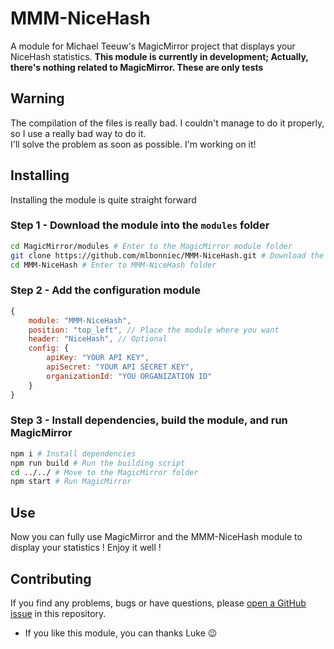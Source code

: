 # MMM-NiceHash
A module for Michael Teeuw's MagicMirror project that displays your NiceHash statistics. 
**This module is currently in development; Actually, there's nothing related to MagicMirror. These are only tests**

## Warning
The compilation of the files is really bad. I couldn't manage to do it properly, so I use a really bad way to do it.  
I'll solve the problem as soon as possible. I'm working on it!

## Installing
Installing the module is quite straight forward
### Step 1 - Download the module into the `modules` folder
```bash
cd MagicMirror/modules # Enter to the MagicMirror module folder
git clone https://github.com/mlbonniec/MMM-NiceHash.git # Download the module
cd MMM-NiceHash # Enter to MMM-NiceHash folder
```

### Step 2 - Add the configuration module
```js
{
	module: "MMM-NiceHash",
	position: "top_left", // Place the module where you want
	header: "NiceHash", // Optional
	config: {
		apiKey: "YOUR API KEY",
		apiSecret: "YOUR API SECRET KEY",
		organizationId: "YOU ORGANIZATION ID"
	}
}
```

### Step 3 - Install dependencies, build the module, and run MagicMirror
```bash
npm i # Install dependencies
npm run build # Run the building script
cd ../../ # Move to the MagicMirror folder
npm start # Run MagicMirror
```

## Use
Now you can fully use MagicMirror and the MMM-NiceHash module to display your statistics ! Enjoy it well !

## Contributing
If you find any problems, bugs or have questions, please [open a GitHub issue](https://github.com/mlbonniec/MMM-NiceHash/issues) in this repository.

* If you like this module, you can thanks Luke :wink:
